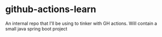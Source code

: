# github-actions-learn
An internal repo that I'll be using to tinker with GH actions. Will contain a small java spring boot project 
